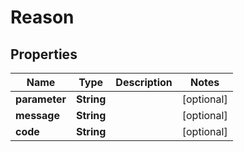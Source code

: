 # Reason

## Properties
Name | Type | Description | Notes
------------ | ------------- | ------------- | -------------
**parameter** | **String** |  |  [optional]
**message** | **String** |  |  [optional]
**code** | **String** |  |  [optional]
